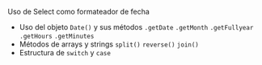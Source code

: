 Uso de Select como formateador de fecha

* Uso del objeto `Date()` y sus métodos `.getDate` `.getMonth` `.getFullyear` `.getHours` `.getMinutes`
* Métodos de arrays y strings `split()` `reverse()` `join()`
* Estructura de `switch` y `case`
